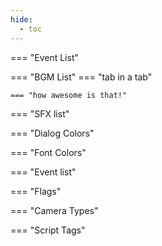 ```yaml
---
hide:
  - toc
---
```


=== "Event List"

=== "BGM List"
    === "tab in a tab"

    === "how awesome is that!"

=== "SFX list"

=== "Dialog Colors"

=== "Font Colors"

=== "Event list"

=== "Flags"

=== "Camera Types"

=== "Script Tags"